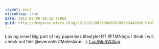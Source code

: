 ```yaml
---
layout: post
microblog: true
date: 2013-02-09 08:22 +1000
guid: http://desparoz.micro.blog/2013/02/08/t300006709953449986.html
---
```

Loving mine! Big part of my paperless lifestyle! RT @TMNinja: I think I will check out this @evernote #Moleskine.. :) [t.co/McRW35ip](http://t.co/McRW35ip)
